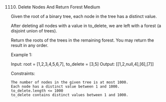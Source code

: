 1110. Delete Nodes And Return Forest
Medium

Given the root of a binary tree, each node in the tree has a distinct value.

After deleting all nodes with a value in to_delete, we are left with a forest (a disjoint union of trees).

Return the roots of the trees in the remaining forest.  You may return the result in any order.

 

Example 1:

Input: root = [1,2,3,4,5,6,7], to_delete = [3,5]
Output: [[1,2,null,4],[6],[7]]

 

Constraints:

    The number of nodes in the given tree is at most 1000.
    Each node has a distinct value between 1 and 1000.
    to_delete.length <= 1000
    to_delete contains distinct values between 1 and 1000.
